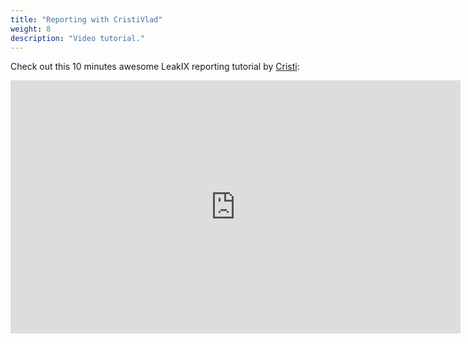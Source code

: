 ```yaml
---
title: "Reporting with CristiVlad"
weight: 8
description: "Video tutorial."
---
```


Check out this 10 minutes awesome LeakIX reporting tutorial by [Cristi](https://twitter.com/CristiVlad25/):


<iframe class="widget-card" width="720" height="405" src="https://www.youtube.com/embed/kf6dkODZNrM"  referrerpolicy="no-referrer" title="YouTube video player" frameborder="0" allow="accelerometer; autoplay; clipboard-write; encrypted-media; gyroscope; picture-in-picture" allowfullscreen sandbox="allow-scripts allow-same-origin"></iframe>
